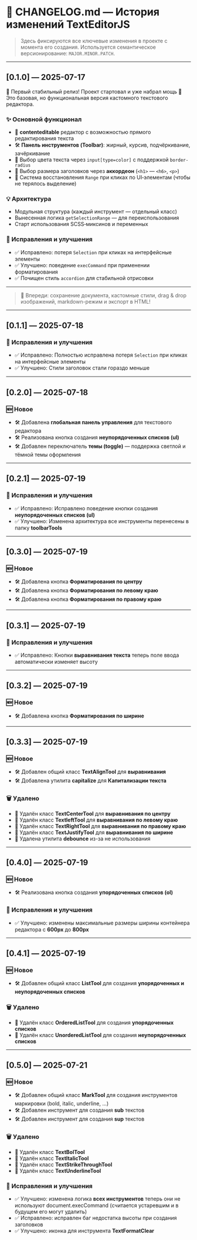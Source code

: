 # 📒 CHANGELOG.md — История изменений TextEditorJS

> Здесь фиксируются все ключевые изменения в проекте с момента его создания. Используется семантическое версионирование: `MAJOR.MINOR.PATCH`.

---

## [0.1.0] — 2025-07-17

🎉 Первый стабильный релиз! Проект стартовал и уже набрал мощь 💪  
Это базовая, но функциональная версия кастомного текстового редактора.

### ✨ Основной функционал

- 🎨 **contenteditable** редактор с возможностью прямого редактирования текста
- 🛠️ **Панель инструментов (Toolbar)**: жирный, курсив, подчёркивание, зачёркивание
- 🎯 Выбор цвета текста через `input[type=color]` с поддержкой `border-radius`
- 📏 Выбор размера заголовков через **аккордеон** (`<h1>` — `<h6>`, `<p>`)
- 🔄 Система восстановления `Range` при кликах по UI‑элементам (чтобы не терялось выделение)

### 💡 Архитектура

- Модульная структура (каждый инструмент — отдельный класс)
- Вынесенная логика `getSelectionRange` — для переиспользования
- Старт использования SCSS‑миксинов и переменных

### 🐞 Исправления и улучшения

- ✅ Исправлено: потеря `Selection` при кликах на интерфейсные элементы
- ✅ Улучшено: поведение `execCommand` при применении форматирования
- ✅ Почищен стиль `accordion` для стабильной отрисовки

---

> 🚀 Впереди: сохранение документа, кастомные стили, drag & drop изображений, markdown-режим и экспорт в HTML!

---

## [0.1.1] — 2025-07-18

### 🐞 Исправления и улучшения

- ✅ Исправлено: Полностью исправлена потеря `Selection` при кликах на интерфейсные элементы
- ✅ Улучшено: Стили заголовок стали гораздо меньше

---

## [0.2.0] — 2025-07-18

### 🆕 Новое

- 🛠️ Добавлена **глобальная панель управления** для текстового редактора
- 🛠️ Реализована кнопка создания **неупорядоченных списков (ul)**
- 🛠️ Добавлен переключатель **темы (toggle)** — поддержка светлой и тёмной темы оформления

---

## [0.2.1] — 2025-07-19

### 🐞 Исправления и улучшения

- ✅ Исправлено: Исправлено поведение кнопки создания **неупорядоченных списков (ul)**
- ✅ Улучшено: Изменена архитектура все инструменты перенесены в папку **toolbarTools**

---

## [0.3.0] — 2025-07-19

### 🆕 Новое

- 🛠️ Добавлена кнопка **Форматирования по центру**
- 🛠️ Добавлена кнопка **Форматирования по левому краю**
- 🛠️ Добавлена кнопка **Форматирования по правому краю**

---

## [0.3.1] — 2025-07-19

### 🐞 Исправления и улучшения

- ✅ Исправлено: Кнопки **выравнивания текста** теперь поле ввода автоматически изменяет высоту

---

## [0.3.2] — 2025-07-19

### 🆕 Новое

- 🛠️ Добавлена кнопка **Форматирования по ширине**

---

## [0.3.3] — 2025-07-19

### 🆕 Новое

- 🛠️ Добавлен общий класс **TextAlignTool** для **выравнивания**
- 🛠️ Добавлена утилита **capitalize** для **Капитализации текста**

### 🗑️ Удалено

- 🧹 Удалён класс **TextCenterTool** для **выравнивания по центру**
- 🧹 Удалён класс **TextleftTool** для **выравнивания по левому краю**
- 🧹 Удалён класс **TextRightTool** для **выравнивания по правому краю**
- 🧹 Удалён класс **TextJustifyTool** для **выравнивания по ширине**
- 🧹 Удалена утилита **debounce** из-за не использования

---

## [0.4.0] — 2025-07-19

### 🆕 Новое

- 🛠️ Реализована кнопка создания **упорядоченных списков (ol)**

### 🐞 Исправления и улучшения

- ✅ Улучшено: изменены максимальные размеры ширины контейнера редактора с **600px** до **800px**

---

## [0.4.1] — 2025-07-19

### 🆕 Новое

- 🛠️ Добавлен общий класс **ListTool** для создания **упорядоченных и неупорядоченных списков**

### 🗑️ Удалено

- 🧹 Удалён класс **OrderedListTool** для создания **упорядоченных списков**
- 🧹 Удалён класс **UnorderedListTool** для создания **неупорядоченных списков**


---

## [0.5.0] — 2025-07-21

### 🆕 Новое

- 🛠️ Добавлен общий класс **MarkTool** для создания инструментов маркировки (bold, italic, underline, ...)
- 🛠️ Добавлен инструмент для создания **sub** текстов 
- 🛠️ Добавлен инструмент для создания **sup** текстов 

### 🗑️ Удалено

- 🧹 Удалён класс **TextBolTool**
- 🧹 Удалён класс **TextItalicTool**
- 🧹 Удалён класс **TextStrikeThroughTool**
- 🧹 Удалён класс **TextUnderlineTool**

### 🐞 Исправления и улучшения

- ✅ Улучшено: изменена логика **всех инструментов** теперь они не используют document.execCommand (считается устаревшим и в будущем его могут удалить)
- ✅ Исправлено: исправлен баг недостатка высоты при создания заголовков
- ✅ Улучшено: иконка для инструмента **TextFormatClear**